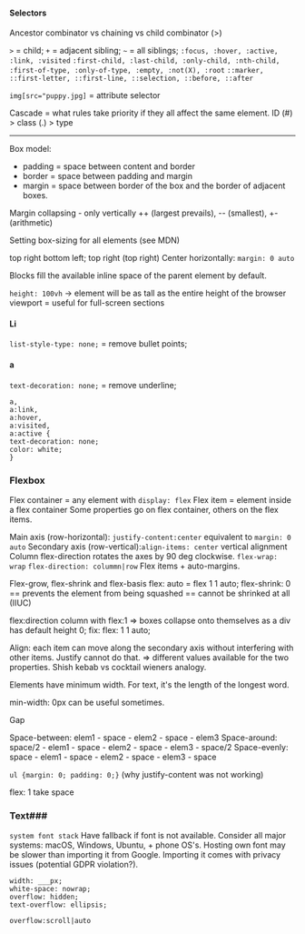 
#### Selectors ####
Ancestor combinator vs chaining vs child combinator (>)

`>` = child; `+` = adjacent sibling; `~` = all siblings;
`:focus, :hover, :active, :link, :visited`
`:first-child, :last-child, :only-child, :nth-child, :first-of-type, :only-of-type, :empty, :not(X), :root` 
`::marker, ::first-letter, ::first-line, ::selection, ::before, ::after`

`img[src="puppy.jpg]` = attribute selector


Cascade = what rules take priority if they all affect the same element.
ID (#) > class (.) > type


----------------------------------------------------

Box model:
- padding = space between content and border
- border = space between padding and margin
- margin = space between border of the box and the border of adjacent boxes.

Margin collapsing - only vertically ++ (largest prevails), -- (smallest), +- (arithmetic)

Setting box-sizing for all elements (see MDN)

top right bottom left; top right (top right)
Center horizontally: `margin: 0 auto` 

Blocks fill the available inline space of the parent element by default.

`height: 100vh` -> element will be as tall as the entire height of the browser viewport = useful for full-screen sections

#### Li ####
`list-style-type: none;` = remove bullet points;

#### a ####
`text-decoration: none;` = remove underline;
```
a,
a:link,
a:hover,
a:visited,
a:active {
text-decoration: none;
color: white;
}
```


### Flexbox ###

Flex container = any element with `display: flex`
Flex item = element inside a flex container
Some properties go on flex container, others on the flex items.

Main axis (row-horizontal): `justify-content:center` equivalent to `margin: 0 auto`
Secondary axis (row-vertical):`align-items: center` vertical alignment
Column flex-direction rotates the axes by 90 deg clockwise.
`flex-wrap: wrap`
`flex-direction: colummn|row`
Flex items + auto-margins.

Flex-grow, flex-shrink and flex-basis
flex: auto = flex 1 1 auto;
flex-shrink: 0 == prevents the element from being squashed == cannot be shrinked at all (IIUC)

flex:direction column with flex:1 => boxes collapse onto themselves as a div has default height 0; fix: flex: 1 1 auto;

Align: each item can move along the secondary axis without interfering with other items. Justify cannot do that. => different values available for the two properties. Shish kebab vs cocktail wieners analogy.

Elements have minimum width. For text, it's the length of the longest word.

min-width: 0px can be useful sometimes.

Gap

Space-between: elem1 - space - elem2 - space - elem3
Space-around: space/2 - elem1 - space - elem2 - space - elem3 - space/2
Space-evenly: space - elem1 - space - elem2 - space - elem3 - space

`ul {margin: 0; padding: 0;}` (why justify-content was not working)

flex: 1 take space

### Text###
`system font stack`
Have fallback if font is not available. Consider all major systems: macOS, Windows, Ubuntu, + phone OS's.
Hosting own font may be slower than importing it from Google. Importing it comes with privacy issues (potential GDPR violation?).

```
width: ___px;
white-space: nowrap;
overflow: hidden; 
text-overflow: ellipsis;
```

`overflow:scroll|auto` 
